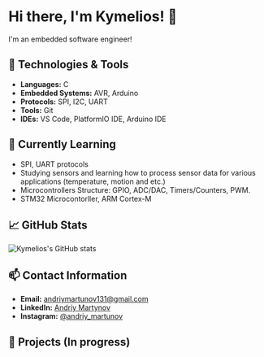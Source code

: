 # Hi there, I'm Kymelios! 👋

I'm an embedded software engineer!

## 🔧 Technologies & Tools

- **Languages:** C
- **Embedded Systems:** AVR, Arduino
- **Protocols:** SPI, I2C, UART
- **Tools:** Git
- **IDEs:** VS Code, PlatformIO IDE, Arduino IDE

## 🌱 Currently Learning

- SPI, UART protocols
- Studying sensors and learning how to process sensor data for various applications (temperature, motion and etc.)
- Microcontrollers Structure: GPIO, ADC/DAC, Timers/Counters, PWM.
- STM32 Microcontorller, ARM Cortex-M

## 📈 GitHub Stats

![Kymelios's GitHub stats](https://github-readme-stats.vercel.app/api?username=Kymelios&show_icons=true&theme=radical)

## 📫 Contact Information

- **Email:** [andriymartunov131@gmail.com](mailto:andriymartunov131@gmail.com)
- **LinkedIn:** [Andriy Martynov](https://www.linkedin.com/in/%D0%B0%D0%BD%D0%B4%D1%80%D1%96%D0%B9-%D0%BC%D0%B0%D1%80%D1%82%D0%B8%D0%BD%D0%BE%D0%B2-4147b9333)
- **Instagram:** [@andriy_martunov](https://www.instagram.com/andriy_martunov/?igsh=ZGIzeDByaGQ0MWZm)

## 🔗 Projects (In progress)
